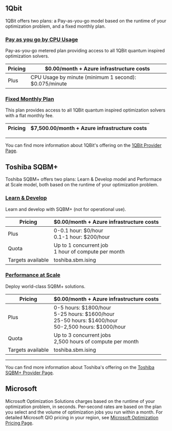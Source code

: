 ## 1Qbit 

1QBit offers two plans: a Pay-as-you-go model based on the runtime of your optimization problem, and a fixed monthly plan.

### [Pay as you go by CPU Usage](#tab/tabid-payasgo)

Pay-as-you-go metered plan providing access to all 1QBit quantum inspired optimization solvers. 

|Pricing | $0.00/month + Azure infrastructure costs  |
|---|---|
|Plus|CPU Usage by minute (minimum 1 second): $0.075/minute |

### [Fixed Monthly Plan](#tab/tabid-fixed)

This plan provides access to all 1QBit quantum inspired optimization solvers with a flat monthly fee. 

|Pricing | $7,500.00/month + Azure infrastructure costs  |
|---|---|

***
You can find more information about 1QBit's offering on the [1QBit Provider Page](xref:microsoft.quantum.providers.optimization.1qbit).

## Toshiba SQBM+

Toshiba SQBM+ offers two plans: Learn & Develop model and Performace at Scale model, both based on the runtime of your optimization problem.

### [Learn & Develop](#tab/tabid-learndevelop)

Learn and develop with SQBM+ (not for operational use).

|Pricing | $0.00/month + Azure infrastructure costs  |
|---|---|
|Plus| 0-0.1 hour: $0/hour<br />0.1-1 hour: $200/hour |
|Quota| Up to 1 concurrent job<br />1 hour of compute per month |
|Targets available | toshiba.sbm.ising |

### [Performance at Scale](#tab/tabid-perfscale)

Deploy world-class SQBM+ solutions.

|Pricing | $0.00/month + Azure infrastructure costs  |
|---|---|
|Plus| 0-5 hours: $1800/hour<br />5-25 hours: $1600/hour<br />25-50 hours: $1400/hour<br />50-2,500 hours: $1000/hour |
|Quota| Up to 3 concurrent jobs<br />2,500 hours of compute per month |
|Targets available | toshiba.sbm.ising |

***
You can find more information about Toshiba's offering on the [Toshiba SQBM+ Provider Page](xref:microsoft.quantum.providers.optimization.toshiba).

## Microsoft

Microsoft Optimization Solutions charges based on the runtime of your optimization problem, in seconds. Per-second rates are based on the plan you select and the volume of optimization jobs you run within a month. For detailed Microsoft QIO pricing in your region, see [Microsoft Optimization Pricing Page](https://azure.microsoft.com/pricing/details/azure-quantum/).
